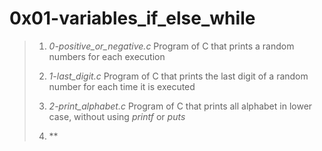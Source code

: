 # 0x01-variables_if_else_while

> 1. *0-positive_or_negative.c* Program of C that prints a random numbers for each execution
>
> 2. *1-last_digit.c* Program of C that prints the last digit of a random number for each time it is executed
>
> 3. *2-print_alphabet.c* Program of C that prints all alphabet in lower case, without using *printf* or *puts*
>
> 4. **

